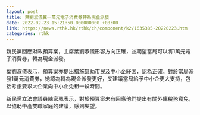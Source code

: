 ```yaml
---
layout: post
title: 葉劉淑儀冀一萬元電子消費券轉為現金派發
date: 2022-02-23 15:21:50.000000000 +08:00
link: https://news.rthk.hk/rthk/ch/component/k2/1635385-20220223.htm
categories: rthk
---
```


新民黨回應財政預算案，主席葉劉淑儀形容方向正確，並期望當局可以將1萬元電子消費券，轉為現金派發。

葉劉淑儀表示，預算案亦提出措施幫助巿民及中小企紓困，認為正確。對於當局派發1萬元消費券，她認為轉為現金派發更好，又建議當局給予中小企更大支持，包括考慮要求大企業向中小企免租一段時間。

新民黨立法會議員陳家珮表示，對於預算案未有回應他們提出有關外傭稅務寬免，以協助中產雙職家庭的建議，感到失望。
